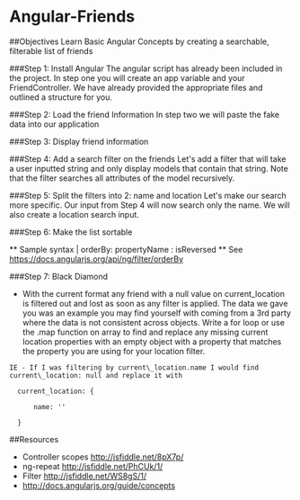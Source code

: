 Angular-Friends
==============


##Objectives
Learn Basic Angular Concepts by creating a searchable, filterable list of friends

###Step 1: Install Angular
The angular script has already been included in the project.
In step one you will create an app variable and your FriendController. We have already provided the appropriate files and outlined a structure for you.
<!-- * Create an app variable for your angular app in app.js (this should be one line). You can name your app whatever your want -->
<!-- * Create a FriendController in the FriendController.js file -->
<!-- * Add the ng-app and ng-controller attributes to index.html in order to attach your controller to your html -->
<!-- * Test your controller by adding a scope variable called 'test' with the value 'Hello World' and then bind the variable in index.html {{test}} to see if your controller is working -->

###Step 2: Load the friend Information
In step two we will paste the fake data into our application
<!-- * In the FriendController copy the data from friend-data.json into a scope variable called 'friends' in your FriendController -->
<!-- * Add a {{friends}} to the html page and refresh so that you can see all of your friend data show up. -->
<!-- * Delete {{friends}} from your html -->

###Step 3: Display friend information
<!-- * Use ng-repeat to create a new li for each person in the person array -->
<!-- * use `{{variable.property}}` bindings to fill the user's picture and data into the li content -->

###Step 4: Add a search filter on the friends
Let's add a filter that will take a user inputted string and only display models that contain that string.
Note that the filter searches all attributes of the model recursively.
<!-- * Use ng-model (on the input) to add an attribute called searchTerm to your FriendController scope to store the value of the search term inputted by the user -->
<!-- * Add a filter to your ng-repeat attribute to filter on the search term -->

###Step 5: Split the filters into 2: name and location
Let's make our search more specific. Our input from Step 4 will now search only the name.
We will also create a location search input.
<!-- * Refactor the search you implemented in Step 4 to only search on a friend's name -->
<!-- * Create a second input and searchTerm variable for a friend's location -->
<!-- * Add the location specific filter -->

###Step 6: Make the list sortable
<!-- * Create two variables in your friend controller, one for the attribute to sort on and another boolean for an ascending vs descending sort -->
<!-- * Add a value="" to each item in the list of options. This value needs to equal the value of the property, on each object, in your array that you want to sort by -->
<!-- * Bind the variables to their respective select elements using ng-model -->
<!-- * Add the ordering logic to your filter -->
** Sample syntax      | orderBy: propertyName : isReversed
** See https://docs.angularjs.org/api/ng/filter/orderBy

###Step 7: Black Diamond
<!-- * Use ng-options and an array to create the filter options -->
* With the current format any friend with a null value on current_location is filtered out and lost as soon as any filter is applied.  The data we gave you was an example you may find yourself with coming from a 3rd party where the data is not consistent across objects.  Write a for loop or use the .map function on array to find and replace any missing current location properties with an empty object with a property that matches the property you are using for your location filter.
<!-- This no longer seems to be accurate. -->

    IE - If I was filtering by current\_location.name I would find current\_location: null and replace it with

      current_location: {

          name: ''

      }



##Resources
* Controller scopes http://jsfiddle.net/8pX7p/
* ng-repeat http://jsfiddle.net/PhCUk/1/
* Filter http://jsfiddle.net/WS8gS/1/
* http://docs.angularjs.org/guide/concepts
